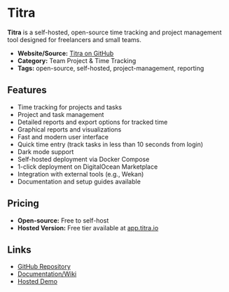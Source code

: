 # Titra

**Titra** is a self-hosted, open-source time tracking and project management tool designed for freelancers and small teams.

- **Website/Source:** [Titra on GitHub](https://github.com/kromitgmbh/titra)
- **Category:** Team Project & Time Tracking
- **Tags:** open-source, self-hosted, project-management, reporting

## Features
- Time tracking for projects and tasks
- Project and task management
- Detailed reports and export options for tracked time
- Graphical reports and visualizations
- Fast and modern user interface
- Quick time entry (track tasks in less than 10 seconds from login)
- Dark mode support
- Self-hosted deployment via Docker Compose
- 1-click deployment on DigitalOcean Marketplace
- Integration with external tools (e.g., Wekan)
- Documentation and setup guides available

## Pricing
- **Open-source:** Free to self-host
- **Hosted Version:** Free tier available at [app.titra.io](https://app.titra.io)

## Links
- [GitHub Repository](https://github.com/kromitgmbh/titra)
- [Documentation/Wiki](https://github.com/kromitgmbh/titra/wiki)
- [Hosted Demo](https://app.titra.io/)